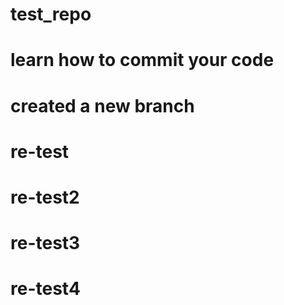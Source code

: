 # test_repo
# learn how to commit your code
# created a new branch
# re-test
# re-test2
# re-test3
# re-test4